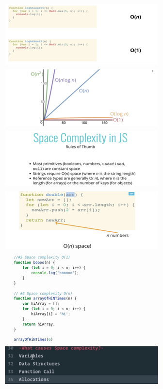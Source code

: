 


![Alt text](./images/bigO1.png?raw=true "Title")


![Alt text](./images/bigO2.png?raw=true "Title")




![Alt text](./images/bigO3.png?raw=true "Title")


![Alt text](./images/bigO4.png?raw=true "Title")

```javascript
    //#5 Space complexity O(1)
    function boooo(n) {
        for (let i = 0; i < n; i++) {
            console.log('booooo');
        }
    }

    // #6 Space complexity O(n)
    function arrayOfHiNTimes(n) {
        var hiArray = [];
        for (let i = 0; i < n; i++) {
            hiArray[i] = 'hi';
        }
        return hiArray;
    }

    arrayOfHiNTimes(6)
```

![Alt text](./images/timeComplexity.png?raw=true "Title")